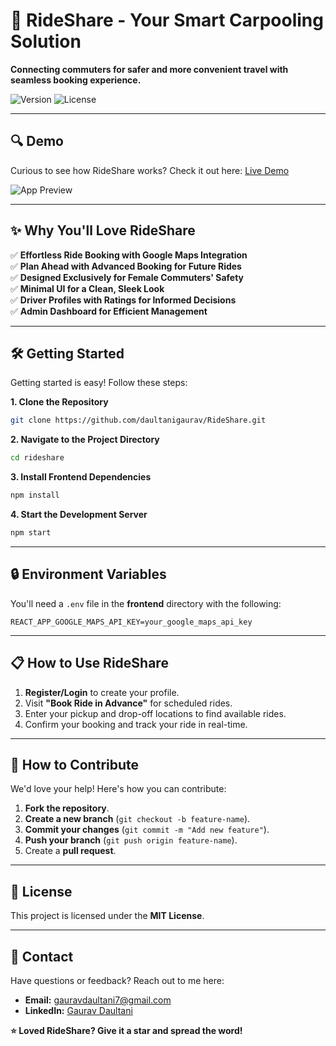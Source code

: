 # 🚗 RideShare - Your Smart Carpooling Solution

**Connecting commuters for safer and more convenient travel with seamless booking experience.**

![Version](https://img.shields.io/badge/version-1.0-blue) ![License](https://img.shields.io/badge/license-MIT-green)

---

## 🔍 Demo
Curious to see how RideShare works? Check it out here: [Live Demo](https://rideshare-platform.vercel.app)

![App Preview](./assets/rideshare-preview.gif)

---

## ✨ Why You'll Love RideShare
✅ **Effortless Ride Booking with Google Maps Integration**  
✅ **Plan Ahead with Advanced Booking for Future Rides**  
✅ **Designed Exclusively for Female Commuters' Safety**  
✅ **Minimal UI for a Clean, Sleek Look**  
✅ **Driver Profiles with Ratings for Informed Decisions**  
✅ **Admin Dashboard for Efficient Management**

---

## 🛠️ Getting Started
Getting started is easy! Follow these steps:

**1. Clone the Repository**  
```bash
git clone https://github.com/daultanigaurav/RideShare.git
```

**2. Navigate to the Project Directory**  
```bash
cd rideshare
```

**3. Install Frontend Dependencies**  
```bash
npm install
```

**4. Start the Development Server**  
```bash
npm start
```

---

## 🔒 Environment Variables
You'll need a `.env` file in the **frontend** directory with the following:

```
REACT_APP_GOOGLE_MAPS_API_KEY=your_google_maps_api_key
```

---

## 📋 How to Use RideShare
1. **Register/Login** to create your profile.  
2. Visit **"Book Ride in Advance"** for scheduled rides.  
3. Enter your pickup and drop-off locations to find available rides.  
4. Confirm your booking and track your ride in real-time.
---
## 🤝 How to Contribute
We'd love your help! Here's how you can contribute:
1. **Fork the repository**.  
2. **Create a new branch** (`git checkout -b feature-name`).  
3. **Commit your changes** (`git commit -m "Add new feature"`).  
4. **Push your branch** (`git push origin feature-name`).  
5. Create a **pull request**.

---

## 📜 License
This project is licensed under the **MIT License**.

---

## 📧 Contact
Have questions or feedback? Reach out to me here:  
- **Email:** gauravdaultani7@gmail.com  
- **LinkedIn:** [Gaurav Daultani](https://linkedin.com/in/daultanigaurav/)

**⭐ Loved RideShare? Give it a star and spread the word!**


